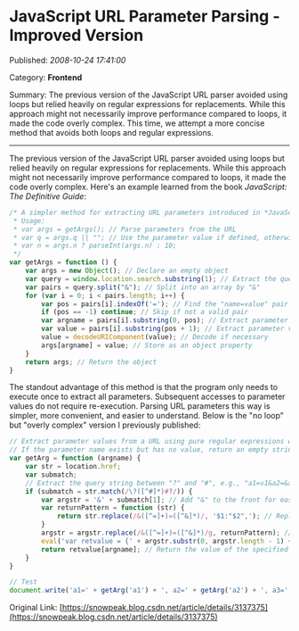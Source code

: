 # JavaScript URL Parameter Parsing - Improved Version

Published: *2008-10-24 17:41:00*

Category: __Frontend__

Summary: The previous version of the JavaScript URL parser avoided using loops but relied heavily on regular expressions for replacements. While this approach might not necessarily improve performance compared to loops, it made the code overly complex. This time, we attempt a more concise method that avoids both loops and regular expressions.

---------

The previous version of the JavaScript URL parser avoided using loops but relied heavily on regular expressions for replacements. While this approach might not necessarily improve performance compared to loops, it made the code overly complex. Here's an example learned from the book *JavaScript: The Definitive Guide*:

```javascript
/* A simpler method for extracting URL parameters introduced in *JavaScript: The Definitive Guide*. It avoids regular expressions and uses a single loop. The advantage of returning an object is that you only need to call this function once, and all parameters and their values are stored in an object. You can then access any parameter's value without calling the function again.
 * Usage:
 * var args = getArgs(); // Parse parameters from the URL
 * var q = args.q || ""; // Use the parameter value if defined, otherwise assign a default value
 * var n = args.n ? parseInt(args.n) : 10;
 */
var getArgs = function () {
    var args = new Object(); // Declare an empty object
    var query = window.location.search.substring(1); // Extract the query string, e.g., "a1=v1&a2=&a3=v3" from "http://www.snowpeak.org/testjs.htm?a1=v1&a2=&a3=v3#anchor".
    var pairs = query.split("&"); // Split into an array by "&"
    for (var i = 0; i < pairs.length; i++) {
        var pos = pairs[i].indexOf('='); // Find the "name=value" pair
        if (pos == -1) continue; // Skip if not a valid pair
        var argname = pairs[i].substring(0, pos); // Extract parameter name
        var value = pairs[i].substring(pos + 1); // Extract parameter value
        value = decodeURIComponent(value); // Decode if necessary
        args[argname] = value; // Store as an object property
    }
    return args; // Return the object
}
```

The standout advantage of this method is that the program only needs to execute once to extract all parameters. Subsequent accesses to parameter values do not require re-execution. Parsing URL parameters this way is simpler, more convenient, and easier to understand. Below is the "no loop" but "overly complex" version I previously published:

```javascript
// Extract parameter values from a URL using pure regular expressions without loops. The core technique is the replace() method of strings, which can use a function as the second argument to replace matches according to user-defined rules.
// If the parameter name exists but has no value, return an empty string; if the parameter name does not exist, return undefined.
var getArg = function (argname) {
    var str = location.href;
    var submatch;
    // Extract the query string between "?" and "#", e.g., "a1=v1&a2=&a3=v3" from "http://www.snowpeak.org/testjs.htm?a1=v1&a2=&a3=v3#anchor".
    if (submatch = str.match(/\?([^#]*)#?/)) {
        var argstr = '&' + submatch[1]; // Add "&" to the front for easier replacement
        var returnPattern = function (str) {
            return str.replace(/&([^=]+)=([^&]*)/, '$1:"$2",'); // Replace "&name=value" with "name:"value",".
        }
        argstr = argstr.replace(/&([^=]+)=([^&]*)/g, returnPattern); // Perform global replacement
        eval('var retvalue = {' + argstr.substr(0, argstr.length - 1) + '};'); // Declare an object, e.g., "var retvalue = {a1:"v1",a2:"",a3:"v3"};"
        return retvalue[argname]; // Return the value of the specified parameter
    }
}

// Test
document.write('a1=' + getArg('a1') + ', a2=' + getArg('a2') + ', a3=' + getArg('a3'));
```

Original Link: [https://snowpeak.blog.csdn.net/article/details/3137375](https://snowpeak.blog.csdn.net/article/details/3137375)